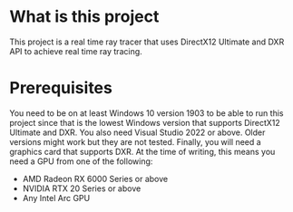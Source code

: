 <h1>What is this project</h1>
This project is a real time ray tracer that uses DirectX12 Ultimate and DXR API to achieve real time ray tracing.

<h1>Prerequisites</h1>
You need to be on at least Windows 10 version 1903 to be able to run this project since that is the lowest Windows version that supports DirectX12 Ultimate and DXR. You also need Visual Studio 2022 or above. Older versions might work but they are not tested. Finally, you will need a graphics card that supports DXR. At the time of writing, this means you need a GPU from one of the following:
<ul>
    <li>AMD Radeon RX 6000 Series or above</li>
    <li>NVIDIA RTX 20 Series or above</li>
    <li>Any Intel Arc GPU</li>
</ul>
